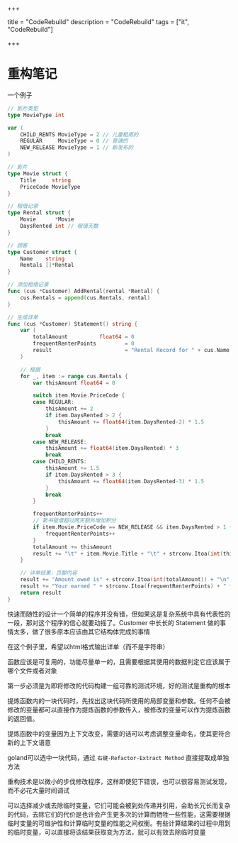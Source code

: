 

+++

title = "CodeRebuild"
description = "CodeRebuild"
tags = ["it", "CodeRebuild"]

+++



# 重构笔记

一个例子

```go
// 影片类型
type MovieType int

var (
	CHILD_RENTS MovieType = 2 // 儿童租用的
	REGULAR     MovieType = 0 // 普通的
	NEW_RELEASE MovieType = 1 // 新发布的
)

// 影片
type Movie struct {
	Title     string
	PriceCode MovieType
}
```

```go
// 租借记录
type Rental struct {
	Movie      *Movie
	DaysRented int // 租借天数
}
```

```go
// 顾客
type Customer struct {
	Name    string
	Rentals []*Rental
}

// 添加租借记录
func (cus *Customer) AddRental(rental *Rental) {
	cus.Rentals = append(cus.Rentals, rental)
}

// 生成详单
func (cus *Customer) Statement() string {
	var (
		totalAmount          float64 = 0                                      // 总价
		frequentRenterPoints         = 0                                      // 常客积分点
		result                       = "Rental Record for " + cus.Name + "\n" // 详单结果，页头内容
	)

	// 根据
	for _, item := range cus.Rentals {
		var thisAmount float64 = 0

		switch item.Movie.PriceCode {
		case REGULAR:
			thisAmount += 2
			if item.DaysRented > 2 {
				thisAmount += float64(item.DaysRented-2) * 1.5
			}
			break
		case NEW_RELEASE:
			thisAmount += float64(item.DaysRented) * 3
			break
		case CHILD_RENTS:
			thisAmount += 1.5
			if item.DaysRented > 3 {
				thisAmount += float64(item.DaysRented-3) * 1.5
			}
			break
		}

		frequentRenterPoints++
		// 新书租借超过两天额外增加积分
		if item.Movie.PriceCode == NEW_RELEASE && item.DaysRented > 1 {
			frequentRenterPoints++
		}
		totalAmount += thisAmount
		result += "\t" + item.Movie.Title + "\t" + strconv.Itoa(int(thisAmount)) // TODO: float64 转 string
	}

	// 详单结果，页脚内容
	result += "Amount owed is" + strconv.Itoa(int(totalAmount)) + "\n"
	result += "Your earned " + strconv.Itoa(frequentRenterPoints) + " frequent renter points" + "\n"
	return result
}
```

快速而随性的设计一个简单的程序并没有错，但如果这是复杂系统中具有代表性的一段，那对这个程序的信心就要动摇了。Customer 中长长的 Statement 做的事情太多，做了很多原本应该由其它结构体完成的事情

在这个例子里，希望以html格式输出详单（而不是字符串）



函数应该是可复用的，功能尽量单一的，且需要根据其使用的数据判定它应该属于哪个文件或者对象

第一步必须是为即将修改的代码构建一组可靠的测试环境，好的测试是重构的根本

提炼函数内的一块代码时，先找出这块代码所使用的局部变量和参数。任何不会被修改的变量都可以直接作为提炼函数的参数传入，被修改的变量可以作为提炼函数的返回值。

提炼函数中的变量因为上下文改变，需要的话可以考虑调整变量命名，使其更符合新的上下文语意

goland可以选中一块代码，通过 `右键-Refactor-Extract Method` 直接提取成单独方法

重构技术是以微小的步伐修改程序，这样即使犯下错误，也可以很容易测试发现，而不必花大量时间调试

可以选择减少或去除临时变量，它们可能会被到处传递并引用，会助长冗长而复杂的代码，去除它们的代价是也许会产生更多次的计算而牺牲一些性能，这需要根据临时变量的可维护性和计算临时变量的性能之间权衡。有些计算结果的过程中用到的临时变量，可以直接将该结果获取变为方法，就可以有效去除临时变量





